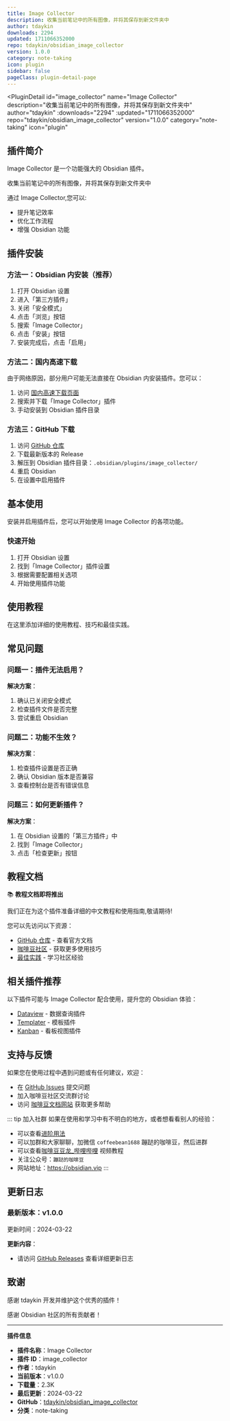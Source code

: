 ```yaml
---
title: Image Collector
description: 收集当前笔记中的所有图像，并将其保存到新文件夹中
author: tdaykin
downloads: 2294
updated: 1711066352000
repo: tdaykin/obsidian_image_collector
version: 1.0.0
category: note-taking
icon: plugin
sidebar: false
pageClass: plugin-detail-page
---
```


<PluginDetail
  id="image_collector"
  name="Image Collector"
  description="收集当前笔记中的所有图像，并将其保存到新文件夹中"
  author="tdaykin"
  :downloads="2294"
  :updated="1711066352000"
  repo="tdaykin/obsidian_image_collector"
  version="1.0.0"
  category="note-taking"
  icon="plugin"
>

<!-- AUTO_GENERATED_START -->
## 插件简介

Image Collector 是一个功能强大的 Obsidian 插件。

收集当前笔记中的所有图像，并将其保存到新文件夹中

通过 Image Collector,您可以:

- 提升笔记效率
- 优化工作流程
- 增强 Obsidian 功能

<!-- AUTO_GENERATED_END -->

<!-- AUTO_GENERATED_START -->
## 插件安装

### 方法一：Obsidian 内安装（推荐）

1. 打开 Obsidian 设置
2. 进入「第三方插件」
3. 关闭「安全模式」
4. 点击「浏览」按钮
5. 搜索「Image Collector」
6. 点击「安装」按钮
7. 安装完成后，点击「启用」

### 方法二：国内高速下载

由于网络原因，部分用户可能无法直接在 Obsidian 内安装插件。您可以：

1. 访问 [国内高速下载页面](/zh/documentation/obsidian-plugins-download.html)
2. 搜索并下载「Image Collector」插件
3. 手动安装到 Obsidian 插件目录

### 方法三：GitHub 下载

1. 访问 [GitHub 仓库](https://github.com/tdaykin/obsidian_image_collector)
2. 下载最新版本的 Release
3. 解压到 Obsidian 插件目录：`.obsidian/plugins/image_collector/`
4. 重启 Obsidian
5. 在设置中启用插件

## 基本使用

安装并启用插件后，您可以开始使用 Image Collector 的各项功能。

### 快速开始

1. 打开 Obsidian 设置
2. 找到「Image Collector」插件设置
3. 根据需要配置相关选项
4. 开始使用插件功能

<!-- AUTO_GENERATED_END -->

<!-- CUSTOM_CONTENT_START:tutorial -->
## 使用教程

在这里添加详细的使用教程、技巧和最佳实践。

<!-- CUSTOM_CONTENT_END:tutorial -->

<!-- SHARED_CONTENT_START -->
## 常见问题

### 问题一：插件无法启用？

**解决方案**：
1. 确认已关闭安全模式
2. 检查插件文件是否完整
3. 尝试重启 Obsidian

### 问题二：功能不生效？

**解决方案**：
1. 检查插件设置是否正确
2. 确认 Obsidian 版本是否兼容
3. 查看控制台是否有错误信息

### 问题三：如何更新插件？

**解决方案**：
1. 在 Obsidian 设置的「第三方插件」中
2. 找到「Image Collector」
3. 点击「检查更新」按钮

## 教程文档

📚 **教程文档即将推出**

我们正在为这个插件准备详细的中文教程和使用指南,敬请期待!

您可以先访问以下资源：
- [GitHub 仓库](https://github.com/tdaykin/obsidian_image_collector) - 查看官方文档
- [咖啡豆社区](/zh/bases/) - 获取更多使用技巧
- [最佳实践](/zh/best-practices/) - 学习社区经验

## 相关插件推荐

以下插件可能与 Image Collector 配合使用，提升您的 Obsidian 体验：

- [Dataview](/zh/plugins/dataview.html) - 数据查询插件
- [Templater](/zh/plugins/templater-obsidian.html) - 模板插件
- [Kanban](/zh/plugins/obsidian-kanban.html) - 看板视图插件

## 支持与反馈

如果您在使用过程中遇到问题或有任何建议，欢迎：

- 在 [GitHub Issues](https://github.com/tdaykin/obsidian_image_collector/issues) 提交问题
- 加入咖啡豆社区交流群讨论
- 访问 [咖啡豆文档网站](https://obsidian.vip) 获取更多帮助

::: tip 加入社群
如果在使用和学习中有不明白的地方，或者想看看别人的经验：
- 可以查看[进阶用法](/zh/advanced)
- 可以加群和大家聊聊，加微信 `coffeebean1688` 蹦跶的咖啡豆，然后进群
- 可以查看[咖啡豆豆龙_哔哩哔哩](https://space.bilibili.com/618777356) 视频教程
- 关注公众号：`蹦跶的咖啡豆`
- 网站地址：https://obsidian.vip
:::
<!-- SHARED_CONTENT_END -->

<!-- AUTO_GENERATED_START -->
## 更新日志

### 最新版本：v1.0.0

更新时间：2024-03-22

**更新内容**：
- 请访问 [GitHub Releases](https://github.com/tdaykin/obsidian_image_collector/releases) 查看详细更新日志

## 致谢

感谢 tdaykin 开发并维护这个优秀的插件！

感谢 Obsidian 社区的所有贡献者！

---

**插件信息**
- **插件名称**：Image Collector
- **插件 ID**：image_collector
- **作者**：tdaykin
- **当前版本**：v1.0.0
- **下载量**：2.3K
- **最后更新**：2024-03-22
- **GitHub**：[tdaykin/obsidian_image_collector](https://github.com/tdaykin/obsidian_image_collector)
- **分类**：note-taking
<!-- AUTO_GENERATED_END -->

</PluginDetail>


